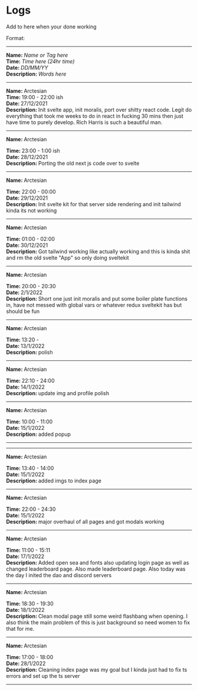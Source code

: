 # Logs

Add to here when your done working

Format:

<hr>
<strong>Name: </strong><em>Name or Tag here</em> 
<br>
<strong>Time: </strong>  <em>Time here (24hr time)</em> 
<br>
<strong>Date: </strong>  <em>DD/MM/YY</em> 
<br>
<strong>Description: </strong> <em>Words here</em>

<hr>

<strong>Name: </strong>
Arctesian
<br>
<strong>Time: </strong> 19:00 - 22:00 ish
<br>
<strong>Date: </strong>
27/12/2021
<br>
<strong>Description: </strong>Init svelte app, init moralis, port over shitty react code. Legit do everything that took me weeks to do in react in fucking 30 mins then just have time to purely develop. Rich Harris is such a beautiful man.

<hr>
<strong>Name: </strong>
Arctesian
<br>

<strong>Time: </strong> 23:00 - 1:00 ish
<br>
<strong>Date: </strong>
28/12/2021
<br>
<strong>Description: </strong>Porting the old next js code over to svelte

<hr>

<strong>Name: </strong>
Arctesian
<br>

<strong>Time: </strong> 22:00 - 00:00
<br>
<strong>Date: </strong>
29/12/2021
<br>
<strong>Description: </strong>Init svelte kit for that server side rendering and init tailwind kinda its not working

<hr>

<strong>Name: </strong>
Arctesian
<br>

<strong>Time: </strong> 01:00 - 02:00
<br>
<strong>Date: </strong>
30/12/2021
<br>
<strong>Description: </strong>Got tailwind working like actually working and this is kinda shit and rm the old svelte "App" so only doing sveltekit

<hr>

<strong>Name: </strong>
Arctesian
<br>

<strong>Time: </strong> 20:00 - 20:30
<br>
<strong>Date: </strong>
2/1/2022
<br>
<strong>Description: </strong> Short one just init moralis and put some boiler plate functions in, have not messed with global vars or whatever redux sveltekit has but should be fun

<hr>

<strong>Name: </strong>
Arctesian
<br>

<strong>Time: </strong> 13:20 -
<br>
<strong>Date: </strong>
13/1/2022
<br>
<strong>Description: </strong> polish

<hr>

<strong>Name: </strong>
Arctesian
<br>

<strong>Time: </strong> 22:10 - 24:00
<br>
<strong>Date: </strong>
14/1/2022
<br>
<strong>Description: </strong> update img and profile polish

<hr>

<strong>Name: </strong>
Arctesian
<br>

<strong>Time: </strong> 10:00 - 11:00
<br>
<strong>Date: </strong>
15/1/2022
<br>
<strong>Description: </strong> added popup

<hr>

<hr>

<strong>Name: </strong>
Arctesian
<br>

<strong>Time: </strong> 13:40 - 14:00
<br>
<strong>Date: </strong>
15/1/2022
<br>
<strong>Description: </strong> added imgs to index page

<hr>

<strong>Name: </strong>
Arctesian
<br>

<strong>Time: </strong> 22:00 - 24:30
<br>
<strong>Date: </strong>
15/1/2022
<br>
<strong>Description: </strong> major overhaul of all pages and got modals working

<hr>

<strong>Name: </strong>
Arctesian
<br>

<strong>Time: </strong> 11:00 - 15:11
<br>
<strong>Date: </strong>
17/1/2022
<br>
<strong>Description: </strong> Added open sea and fonts also updating login page as well as changed leaderboard page. Also made leaderboard page. Also today was the day I inited the dao and discord servers

<hr>

<strong>Name: </strong>
Arctesian
<br>

<strong>Time: </strong> 18:30 - 19:30
<br>
<strong>Date: </strong>
18/1/2022
<br>
<strong>Description: </strong> Clean modal page still some weird flashbang when opening. I also think the main problem of this is just background so need women to fix that for me.

<hr>

<strong>Name: </strong>
Arctesian
<br>

<strong>Time: </strong> 17:00 - 18:00
<br>
<strong>Date: </strong>
28/1/2022
<br>
<strong>Description: </strong> Cleaning index page was my goal but I kinda just had to fix ts errors and set up the ts server

<hr>
